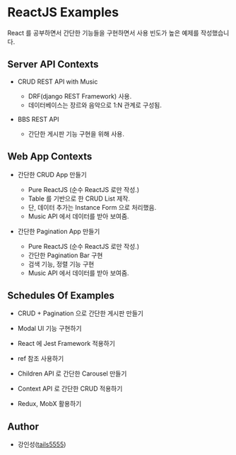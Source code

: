 # ReactJS Examples

React 를 공부하면서 간단한 기능들을 구현하면서 사용 빈도가 높은 예제를 작성했습니다.

## Server API Contexts

- CRUD REST API with Music
  - DRF(django REST Framework) 사용.
  - 데이터베이스는 장르와 음악으로 1:N 관계로 구성됨.

- BBS REST API
  - 간단한 게시판 기능 구현을 위해 사용.


## Web App Contexts

- 간단한 CRUD App 만들기
  - Pure ReactJS (순수 ReactJS 로만 작성.)
  - Table 를 기반으로 한 CRUD List 제작.
  - 단, 데이터 추가는 Instance Form 으로 처리했음.
  - Music API 에서 데이터를 받아 보여줌.

- 간단한 Pagination App 만들기
  - Pure ReactJS (순수 ReactJS 로만 작성.)
  - 간단한 Pagination Bar 구현
  - 검색 기능, 정렬 기능 구현
  - Music API 에서 데이터를 받아 보여줌.

## Schedules Of Examples

- CRUD + Pagination 으로 간단한 게시판 만들기

- Modal UI 기능 구현하기

- React 에 Jest Framework 적용하기

- ref 참조 사용하기

- Children API 로 간단한 Carousel 만들기

- Context API 로 간단한 CRUD 적용하기

- Redux, MobX 활용하기

## Author

- 강인성([tails5555](https://github.com/tails5555))